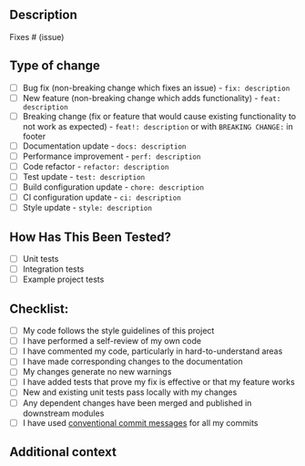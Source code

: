 <!-- 
IMPORTANT: All PRs should target the `next` branch unless you are using the "Promote to Main" workflow.
PRs targeting `main` directly will be rejected.
-->

## Description

<!-- Please include a summary of the change and which issue is fixed (if applicable) -->

Fixes # (issue)

## Type of change

<!-- Please delete options that are not relevant -->

- [ ] Bug fix (non-breaking change which fixes an issue) - `fix: description`
- [ ] New feature (non-breaking change which adds functionality) - `feat: description`
- [ ] Breaking change (fix or feature that would cause existing functionality to not work as expected) - `feat!: description` or with `BREAKING CHANGE:` in footer
- [ ] Documentation update - `docs: description`
- [ ] Performance improvement - `perf: description`
- [ ] Code refactor - `refactor: description`
- [ ] Test update - `test: description`
- [ ] Build configuration update - `chore: description`
- [ ] CI configuration update - `ci: description`
- [ ] Style update - `style: description`

## How Has This Been Tested?

<!-- Please describe the tests that you ran to verify your changes -->

- [ ] Unit tests
- [ ] Integration tests
- [ ] Example project tests

## Checklist:

- [ ] My code follows the style guidelines of this project
- [ ] I have performed a self-review of my own code
- [ ] I have commented my code, particularly in hard-to-understand areas
- [ ] I have made corresponding changes to the documentation
- [ ] My changes generate no new warnings
- [ ] I have added tests that prove my fix is effective or that my feature works
- [ ] New and existing unit tests pass locally with my changes
- [ ] Any dependent changes have been merged and published in downstream modules
- [ ] I have used [conventional commit messages](https://www.conventionalcommits.org/en/v1.0.0/) for all my commits

## Additional context

<!-- Add any other context about the PR here -->